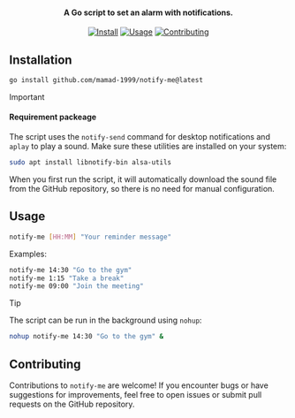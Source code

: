 <h4 align="center">A Go script to set an alarm with notifications.</h4>
<p align="center">
  <a href="#installation"><img src="https://img.shields.io/badge/Install-blue?style=for-the-badge" alt="Install"></a>
  <a href="#usage"><img src="https://img.shields.io/badge/Usage-green?style=for-the-badge" alt="Usage"></a>
  <a href="#contributing"><img src="https://img.shields.io/badge/Contributing-yellow?style=for-the-badge" alt="Contributing"></a>
</p>

## Installation

```bash
go install github.com/mamad-1999/notify-me@latest
```
> [!IMPORTANT]
> #### Requirement packeage
> 
> The script uses the `notify-send` command for desktop notifications and `aplay` to play a sound. Make sure these utilities are installed on your system:
> ```bash
> sudo apt install libnotify-bin alsa-utils
> ```

When you first run the script, it will automatically download the sound file from the GitHub repository, so there is no need for manual configuration.

## Usage

```bash
notify-me [HH:MM] "Your reminder message"
```

Examples:

```bash
notify-me 14:30 "Go to the gym"
notify-me 1:15 "Take a break"
notify-me 09:00 "Join the meeting"
```

> [!TIP]  
> The script can be run in the background using `nohup`:
> ```bash
> nohup notify-me 14:30 "Go to the gym" &
> ```


## Contributing

Contributions to `notify-me` are welcome! If you encounter bugs or have suggestions for improvements, feel free to open issues or submit pull requests on the GitHub repository.
